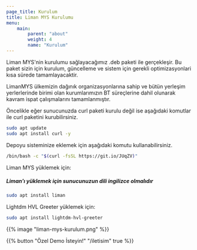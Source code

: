 ```yaml
---
page_title: Kurulum
title: Liman MYS Kurulumu
menu:
    main:
        parent: "about"
        weight: 4
        name: "Kurulum"
---
```


Liman MYS'nin kurulumu sağlayacağımız .deb paketi ile gerçekleşir. Bu paket sizin için kurulum, güncelleme ve sistem için gerekli optimizasyonlari kısa sürede tamamlayacaktir.  
  
LimanMYS ülkemizin dağınık organizasyonlarına sahip ve bütün yerleşim yerlerlerinde birimi olan kurumlarımızın BT süreçlerine dahil olunarak kavram ispat çalışmalarını tamamlanmıştır.  
  
Öncelikle eğer sunucunuzda curl paketi kurulu değil ise aşağıdaki komutlar ile curl paketini kurubilirsiniz.  
```bash
sudo apt update
sudo apt install curl -y
```

Depoyu sisteminize eklemek için aşağıdaki komutu kullanabilirsiniz.

```bash
/bin/bash -c "$(curl -fsSL https://git.io/JUqZV)"
```

Liman MYS yüklemek için:  
##### Liman'ı yüklemek için sunucunuzun dili ingilizce olmalıdır
```bash
sudo apt install liman
```
Lightdm HVL Greeter yüklemek için:
```bash
sudo apt install lightdm-hvl-greeter
```
{{% image "liman-mys-kurulum.png" %}}
<div class="col text-center mt-3 mb-3">
{{% button "Özel Demo İsteyin!" "/iletisim" true %}}
</div>